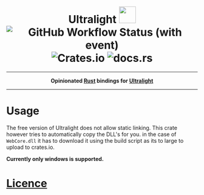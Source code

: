 <h1 align="center">Ultralight <img src="http://upload.vzout.com/ferris.svg" width="44px">
  <br>
  <img alt="GitHub Workflow Status (with event)" src="https://img.shields.io/github/actions/workflow/status/VZout/ultralight/rust.yml?style=flat-square&logo=github&logoColor=white">
  <img alt="Crates.io" src="https://img.shields.io/crates/v/ultralight?style=flat-square&logo=rust">
  <img alt="docs.rs" src="https://img.shields.io/docsrs/ultralight?style=flat-square">
</h1>

---

<p align="center">
  <strong>
  Opinionated <a href="https://www.rust-lang.org/">Rust</a> bindings for <a href="https://ultralig.ht/">Ultralight</a>
  </strong>
</p>

---


# Usage

The free version of Ultralight does not allow static linking. This crate however tries to automatically copy the DLL's for you. in the case of `WebCore.dll` it has to download it using the build script as its to large to upload to crates.io.

**Currently only windows is supported.**

# [Licence](https://ultralig.ht/#pricing)
